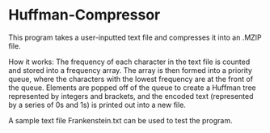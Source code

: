 # Huffman-Compressor
This program takes a user-inputted text file and compresses it into an .MZIP file.

How it works: The frequency of each character in the text file is counted and stored into a frequency array. The array is then formed into a priority queue, where the characters with the lowest frequency are at the front of the queue. Elements are popped off of the queue to create a Huffman tree represented by integers and brackets, and the encoded text (represented by a series of 0s and 1s) is printed out into a new file.

A sample text file Frankenstein.txt can be used to test the program.

